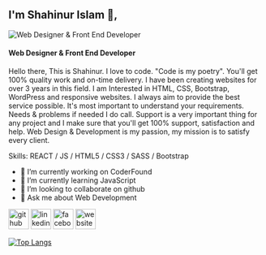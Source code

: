 ## I'm Shahinur Islam 👋, 
![Web Designer & Front End Developer](https://t4.ftcdn.net/jpg/03/08/82/39/360_F_308823955_XTMT8TNKmOYnPEwmEmfnskgNqQv3hQE5.jpg)
#### Web Designer & Front End Developer

Hello there, This is Shahinur. I love to code. "Code is my poetry". You'll get 100% quality work and on-time delivery. I have been creating websites for over 3 years in this field. I am Interested in HTML, CSS, Bootstrap, WordPress and responsive websites. I always aim to provide the best service possible. It's most important to understand your requirements. Needs & problems if needed I do call. Support is a very important thing for any project and I make sure that you'll get 100% support, satisfaction and help. Web Design & Development is my passion, my mission is to satisfy every client.


Skills:  REACT / JS / HTML5 / CSS3 / SASS / Bootstrap

- 🔭 I’m currently working on CoderFound 
- 🌱 I’m currently learning JavaScript 
- 👯 I’m looking to collaborate on github 
- 💬 Ask me about Web Development 


[<img src='https://cdn.jsdelivr.net/npm/simple-icons@3.0.1/icons/github.svg' alt='github' height='40'>](https://github.com/Shahinur-Webdev)  [<img src='https://cdn.jsdelivr.net/npm/simple-icons@3.0.1/icons/linkedin.svg' alt='linkedin' height='40'>](https://www.linkedin.com/in/ShahinurWebdev/)  [<img src='https://cdn.jsdelivr.net/npm/simple-icons@3.0.1/icons/facebook.svg' alt='facebook' height='40'>](https://www.facebook.com/ShahinurWebdev)  [<img src='https://cdn.jsdelivr.net/npm/simple-icons@3.0.1/icons/icloud.svg' alt='website' height='40'>](shahinurwebdev.me)  

[![Top Langs](https://github-readme-stats.vercel.app/api/top-langs/?username=Shahinur-Webdev)](https://github.com/anuraghazra/github-readme-stats)


